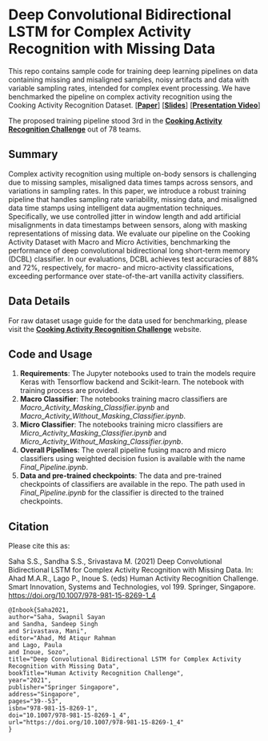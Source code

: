 # Deep Convolutional Bidirectional LSTM for Complex Activity Recognition with Missing Data

This repo contains sample code for training deep learning pipelines on data containing missing and misaligned samples, noisy artifacts and data with variable sampling rates, intended for complex event processing. We have benchmarked the pipeline on complex activity recognition using the Cooking Activity Recognition Dataset. [**[Paper](https://www.researchgate.net/publication/341055525_Deep_Convolutional_Bidirectional_LSTM_for_Complex_Activity_Recognition_with_Missing_Data)**] [**[Slides](https://drive.google.com/file/d/1UDM38jvAkwiQRNNMcIAKhnV3b-qJigyF/view)**] [**[Presentation Video](https://www.youtube.com/watch?v=rAgnfvsDK-o)**]

The proposed training pipeline stood 3rd in the **[Cooking Activity Recognition Challenge](https://abc-research.github.io/cook2020/)** out of 78 teams.

## Summary
Complex activity recognition using multiple on-body sensors is challenging due to missing samples, misaligned data times tamps across sensors, and variations in sampling rates. In this paper, we introduce a robust training pipeline that handles sampling rate variability, missing data, and misaligned data time stamps using intelligent data augmentation techniques. Specifically, we use controlled jitter in window length and add artificial misalignments in data timestamps between sensors, along with masking representations of missing data. We evaluate our pipeline on the Cooking Activity Dataset with Macro and Micro Activities, benchmarking the performance of deep convolutional bidirectional long short-term memory (DCBL) classifier. In our evaluations, DCBL achieves test accuracies of 88% and 72%, respectively, for macro- and micro-activity classifications, exceeding performance over state-of-the-art vanilla activity classifiers.


## Data Details
For raw dataset usage guide for the data used for benchmarking, please visit the **[Cooking Activity Recognition Challenge](https://abc-research.github.io/cook2020/)** website.

## Code and Usage

1. **Requirements**: The Jupyter notebooks used to train the models require Keras with Tensorflow backend and Scikit-learn. The notebook with training process are provided. 
2. **Macro Classifier**: The notebooks training macro classifiers are *Macro_Activity_Masking_Classifier.ipynb* and *Macro_Activity_Without_Masking_Classifier.ipynb*. 
3. **Micro Classifier**: The notebooks training micro classifiers are *Micro_Activity_Masking_Classifier.ipynb* and *Micro_Activity_Without_Masking_Classifier.ipynb*. 
4. **Overall Pipelines**: The overall pipeline fusing macro and micro classifiers using weighted decision fusion is available with the name *Final_Pipeline.ipynb*. 
5. **Data and pre-trained checkpoints**: The data and pre-trained checkpoints of classifiers are available in the repo. The path used in *Final_Pipeline.ipynb* for the classifier is directed to the trained checkpoints.

## Citation

Please cite this as:

Saha S.S., Sandha S.S., Srivastava M. (2021) Deep Convolutional Bidirectional LSTM for Complex Activity Recognition with Missing Data. In: Ahad M.A.R., Lago P., Inoue S. (eds) Human Activity Recognition Challenge. Smart Innovation, Systems and Technologies, vol 199. Springer, Singapore. https://doi.org/10.1007/978-981-15-8269-1_4

```
@Inbook{Saha2021,
author="Saha, Swapnil Sayan
and Sandha, Sandeep Singh
and Srivastava, Mani",
editor="Ahad, Md Atiqur Rahman
and Lago, Paula
and Inoue, Sozo",
title="Deep Convolutional Bidirectional LSTM for Complex Activity Recognition with Missing Data",
bookTitle="Human Activity Recognition Challenge",
year="2021",
publisher="Springer Singapore",
address="Singapore",
pages="39--53",
isbn="978-981-15-8269-1",
doi="10.1007/978-981-15-8269-1_4",
url="https://doi.org/10.1007/978-981-15-8269-1_4"
}
```

